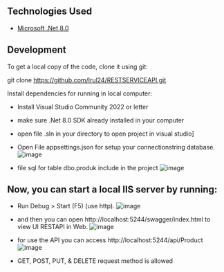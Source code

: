 ## Technologies Used

- [Microsoft .Net 8.0](https://dotnet.microsoft.com/id-id/learn)



## Development

To get a local copy of the code, clone it using git:

git clone https://github.com/Irul24/RESTSERVICEAPI.git

Install dependencies for running in local computer:
- Install Visual Studio Community 2022 or letter

- make sure .Net 8.0 SDK already installed in your computer

- open file .sln in your directory to open project in visual studio]

- Open File appsettings.json for setup your connectionstring database.
![image](https://github.com/user-attachments/assets/e2652c72-b555-430c-a981-5017a0c58b92)

- file sql for table dbo.produk include in the project
![image](https://github.com/user-attachments/assets/c4183020-9905-40cd-98a6-92289cc814bc)



## Now, you can start a local IIS server by running:
- Run Debug > Start (F5) (use http).
![image](https://github.com/user-attachments/assets/48dfd6d3-2a0f-4d89-9690-c429a742e44a)

- and then you can open http://localhost:5244/swagger/index.html to view UI RESTAPI in Web.
![image](https://github.com/user-attachments/assets/4a01fa34-821a-48a0-8419-81d63fb1c1ac)

- for use the API you can access http://localhost:5244/api/Product
![image](https://github.com/user-attachments/assets/a80b86b7-22e0-44bb-acdd-02228ab0d939)

- GET, POST, PUT, & DELETE request method is allowed 


